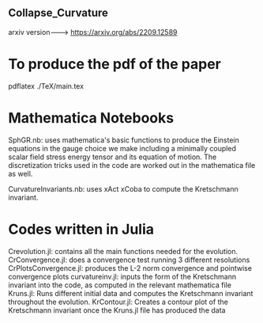 ## Collapse_Curvature

arxiv version---> https://arxiv.org/abs/2209.12589

# To produce the pdf of the paper
pdflatex ./TeX/main.tex 

# Mathematica Notebooks
SphGR.nb: uses mathematica's basic functions to produce the Einstein equations in the gauge choice we make including a minimally coupled scalar field stress energy tensor and its equation of motion. The discretization tricks used in the code are worked out in the mathematica file as well.

CurvatureInvariants.nb: uses xAct xCoba to compute the Kretschmann invariant.

# Codes written in Julia

Crevolution.jl: contains all the main functions needed for the evolution.
CrConvergence.jl: does a convergence test running 3 different resolutions
CrPlotsConvergence.jl: produces the L-2 norm convergence and pointwise convergence plots
curvatureinv.jl: inputs the form of the Kretschmann invariant into the code, as computed in the relevant mathematica file
Kruns.jl: Runs different initial data and computes the Kretschmann invariant throughout the evolution. 
KrContour.jl: Creates a contour plot of the Kretschmann invariant once the Kruns.jl file has produced the data
